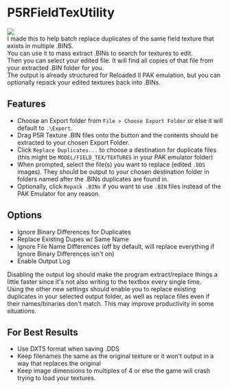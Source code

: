 # P5RFieldTexUtility
![](https://i.imgur.com/mJyVYJd.png)  
I made this to help batch replace duplicates of the same field texture that exists in multiple .BINS.  
You can use it to mass extract .BINs to search for textures to edit.  
Then you can select your edited file. It will find all copies of that file from your extracted .BIN folder for you.  
The output is already structured for Reloaded II PAK emulation, but you can optionally repack your edited textures back into .BINs.
## Features
- Choose an Export folder from ``File > Choose Export Folder`` or else it will default to ``.\Export``.
- Drag P5R Texture .BIN files onto the button and the contents should be extracted to your chosen Export Folder.
- Click ``Replace Duplicates...`` to choose a destination for duplicate files (this might be ``MODEL/FIELD_TEX/TEXTURES`` in your PAK emulator folder)
- When prompted, select the file(s) you want to replace (edited ``.DDS`` images). They should be output to your chosen destination folder in folders named after the .BINs duplicates are found in.
- Optionally, click ``Repack .BINs`` if you want to use ``.BIN`` files instead of the PAK Emulator for any reason.

## Options
- Ignore Binary Differences for Duplicates
- Replace Existing Dupes w/ Same Name
- Ignore File Name Differences (off by default, will replace everything if Ignore Binary Differences isn't on)
- Enable Output Log  
  
Disabling the output log should make the program extract/replace things a little faster since it's not also writing to the textbox every single time.  
Using the other new settings should enable you to replace existing duplicates in your selected output folder, as well as replace files even if their names/binaries don't match. This may improve productivity in some situations.
## For Best Results
- Use DXT5 format when saving .DDS
- Keep filenames the same as the original texture or it won't output in a way that replaces the original
- Keep image dimensions to multiples of 4 or else the game will crash trying to load your textures.